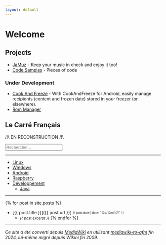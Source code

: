 ```yaml
---
layout: default
---
```


<!-- https://github.com/christian-fei/Simple-Jekyll-Search -->
<script src="https://cdn.jsdelivr.net/npm/simple-jekyll-search@latest/dest/simple-jekyll-search.min.js"></script>
<script>
document.addEventListener('DOMContentLoaded', function() {
  SimpleJekyllSearch({
    searchInput: document.getElementById('search-input'),
    resultsContainer: document.getElementById('results'),
    json: "{{ '/search.json' | relative_url }}",
    searchResultTemplate: '<li><a href="{url}">{title}</a></li>',
    noResultsText: 'Aucun résultat trouvé',
    limit: 10
  });
});
</script>

# Welcome

## Projects

- [JaMuz](JaMuz) - Keep your music in check and enjoy it too!
- [Code Samples](https://github.com/phramusca/Samples/tree/main) - Pieces of code

### Under Development

- [Cook And Freeze](https://github.com/phramusca/CookAndFreeze) - With CookAndFreeze for Android, easily manage recipients (content and frozen date) stored in your freezer (or elsewhere).
- [Rom Manager](https://github.com/phramusca/RomManager)

## Le Carré Français

/!\ EN RECONSTRUCTION /!\

<input type="text" id="search-input" placeholder="Rechercher...">
<div id="results"></div>

------------------------------------------------------------------------

- [Linux](wiki/linux)
- [Windows](wiki/windows)
- [Android](wiki/android)
- [Raspberry](wiki/raspberry)
- [Développement](wiki/dev)
  - [Java](wiki/dev/Java)

------------------------------------------------------------------------

{% for post in site.posts %}
- [{{ post.title }}]({{ post.url }}) <sub><sup>{{ post.date | date: "%d/%m/%Y" }}</sup></sub>
  - <small>*{{ post.excerpt }}* </small>
{% endfor %}

------------------------------------------------------------------------

*Ce site a été converti depuis [MediaWiki](wiki/MediaWiki) en utilisant [mediawiki-to-gfm](https://github.com/outofcontrol/mediawiki-to-gfm) fin 2024, lui-même migré depuis Wikini fin 2009.*
